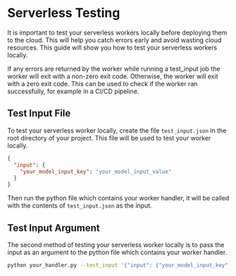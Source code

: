 # Serverless Testing

It is important to test your serverless workers locally before deploying them to the cloud. This will help you catch errors early and avoid wasting cloud resources. This guide will show you how to test your serverless workers locally.

If any errors are returned by the worker while running a test_input job the worker will exit with a non-zero exit code. Otherwise, the worker will exit with a zero exit code. This can be used to check if the worker ran successfully, for example in a CI/CD pipeline.

## Test Input File

To test your serverless worker locally, create the file `test_input.json` in the root directory of your project. This file will be used to test your worker locally.

```json
{
  "input": {
    "your_model_input_key": "your_model_input_value"
  }
}
```

Then run the python file which contains your worker handler, it will be called with the contents of `test_input.json` as the input.

## Test Input Argument

The second method of testing your serverless worker locally is to pass the input as an argument to the python file which contains your worker handler.

```bash
python your_handler.py --test_input '{"input": {"your_model_input_key": "your_model_input_value"}}'
```
